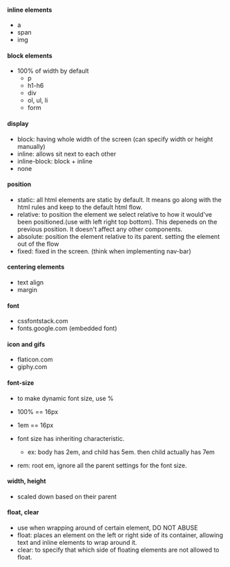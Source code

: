 #### inline elements

- a
- span
- img

#### block elements

- 100% of width by default
  - p
  - h1-h6
  - div
  - ol, ul, li
  - form

#### display

- block: having whole width of the screen (can specify width or height manually)
- inline: allows sit next to each other
- inline-block: block + inline
- none

#### position

- static: all html elements are static by default. It means go along with the html rules and keep to the default html flow.
- relative: to position the element we select relative to how it would've been positioned.(use with left right top bottom). This depeneds on the previous position. It doesn't affect any other components.
- absolute: position the element relative to its parent. setting the element out of the flow
- fixed: fixed in the screen. (think when implementing nav-bar)

#### centering elements

- text align
- margin

#### font

- cssfontstack.com
- fonts.google.com (embedded font)

#### icon and gifs

- flaticon.com
- giphy.com

#### font-size

- to make dynamic font size, use %
- 100% == 16px
- 1em == 16px

- font size has inheriting characteristic.
  - ex: body has 2em, and child has 5em. then child actually has 7em
- rem: root em, ignore all the parent settings for the font size.

#### width, height

- scaled down based on their parent

#### float, clear

- use when wrapping around of certain element, DO NOT ABUSE
- float: places an element on the left or right side of its container, allowing text and inline elements to wrap around it.
- clear: to specify that which side of floating elements are not allowed to float.
